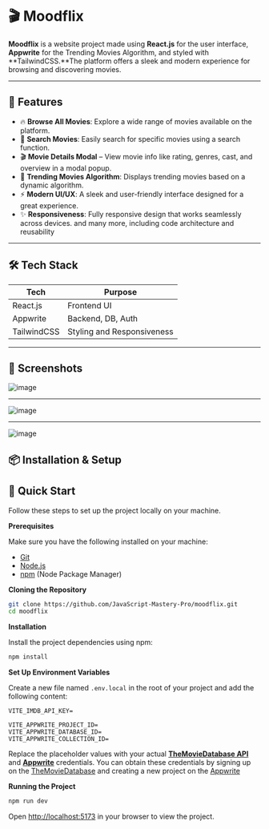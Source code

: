 # 🎬 Moodflix

**Moodflix** is a website project made using **React.js** for the user interface, **Appwrite** for the Trending Movies Algorithm, and styled with **TailwindCSS.**The platform offers a sleek and modern experience for browsing and discovering movies.

---

## 🔋 Features

- 🔥 **Browse All Movies**: Explore a wide range of movies available on the platform.
- 💅 **Search Movies**: Easily search for specific movies using a search function.
- 🎬 **Movie Details Modal** – View movie info like rating, genres, cast, and overview in a modal popup.
- 🎯 **Trending Movies Algorithm**: Displays trending movies based on a dynamic algorithm.
- ⚡ **Modern UI/UX**: A sleek and user-friendly interface designed for a great experience.
- ✨ **Responsiveness**: Fully responsive design that works seamlessly across devices.
       and many more, including code architecture and reusability
---

## 🛠️ Tech Stack

| Tech        | Purpose                  |
|-------------|--------------------------|
| React.js    | Frontend UI              |
| Appwrite    | Backend, DB, Auth        |
| TailwindCSS | Styling and Responsiveness |


---

## 📸 Screenshots

![image](https://github.com/user-attachments/assets/73be9ddc-7494-4d3b-a29e-0c5e7b8cebd7)

---
![image](https://github.com/user-attachments/assets/c522718b-b86b-4186-953f-3ae8706523db)


---
![image](https://github.com/user-attachments/assets/4f045643-19d9-4b84-893c-828aed99540c)


## 📦 Installation & Setup

## <a name="quick-start">🤸 Quick Start</a>

Follow these steps to set up the project locally on your machine.

**Prerequisites**

Make sure you have the following installed on your machine:

- [Git](https://git-scm.com/)
- [Node.js](https://nodejs.org/en)
- [npm](https://www.npmjs.com/) (Node Package Manager)

**Cloning the Repository**

```bash
git clone https://github.com/JavaScript-Mastery-Pro/moodflix.git
cd moodflix
```

**Installation**

Install the project dependencies using npm:

```bash
npm install
```

**Set Up Environment Variables**

Create a new file named `.env.local` in the root of your project and add the following content:

```env
VITE_IMDB_API_KEY=

VITE_APPWRITE_PROJECT_ID=
VITE_APPWRITE_DATABASE_ID=
VITE_APPWRITE_COLLECTION_ID=
```

Replace the placeholder values with your actual **[TheMovieDatabase API](https://developer.themoviedb.org/reference/intro/getting-started)** and **[Appwrite](https://apwr.dev/JSM050)** credentials. You can obtain these credentials by signing up on the [TheMovieDatabase](https://developer.themoviedb.org/reference/intro/getting-started) and creating a new project on the [Appwrite](https://apwr.dev/JSM050)

**Running the Project**

```bash
npm run dev
```

Open [http://localhost:5173](http://localhost:5173) in your browser to view the project.
